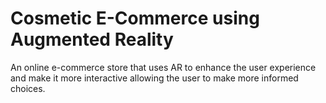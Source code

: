 # Cosmetic E-Commerce using Augmented Reality
An online e-commerce store that uses AR to enhance the user experience and make it more interactive allowing the user to make more informed choices.
